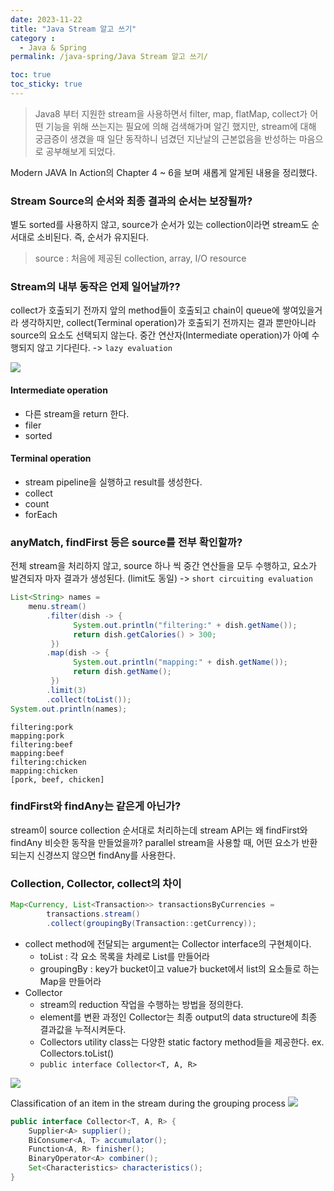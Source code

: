 ```yaml
---
date: 2023-11-22
title: "Java Stream 알고 쓰기"
category :
  - Java & Spring
permalink: /java-spring/Java Stream 알고 쓰기/

toc: true
toc_sticky: true
---
```


> Java8 부터 지원한 stream을 사용하면서 filter, map, flatMap, collect가 어떤 기능을 위해 쓰는지는 필요에 의해 검색해가며 알긴 했지만, stream에 대해 궁금증이 생겼을 때 일단 동작하니 넘겼던 지난날의 근본없음을 반성하는 마음으로 공부해보게 되었다.

Modern JAVA In Action의 Chapter 4 ~ 6을 보며 새롭게 알게된 내용을 정리했다.

### Stream Source의 순서와 최종 결과의 순서는 보장될까?

별도 sorted를 사용하지 않고, source가 순서가 있는 collection이라면 stream도 순서대로 소비된다.
즉, 순서가 유지된다.

> source : 처음에 제공된 collection, array, I/O resource


### Stream의 내부 동작은 언제 일어날까??

collect가 호출되기 전까지 앞의 method들이 호출되고 chain이 queue에 쌓여있을거라 생각하지만,
collect(Terminal operation)가 호출되기 전까지는 결과 뿐만아니라 source의 요소도 선택되지 않는다.
중간 연산자(Intermediate operation)가 아예 수행되지 않고 기다린다.
-> `lazy evaluation`

![](https://velog.velcdn.com/images/kny8092/post/877fba11-167e-4272-85e5-13b567efe402/image.png)

#### Intermediate operation
- 다른 stream을 return 한다.
- filer
- sorted

#### Terminal operation
- stream pipeline을 실행하고 result를 생성한다.
- collect
- count
- forEach

### anyMatch, findFirst 등은 source를 전부 확인할까?

전체 stream을 처리하지 않고, source 하나 씩 중간 연산들을 모두 수행하고, 요소가 발견되자 마자 결과가 생성된다. (limit도 동일)
-> `short circuiting evaluation`


```java
List<String> names =
    menu.stream()
        .filter(dish -> {
              System.out.println("filtering:" + dish.getName());
              return dish.getCalories() > 300;
         })                                                  
        .map(dish -> {
              System.out.println("mapping:" + dish.getName());
              return dish.getName();
         })                                                   
        .limit(3)
        .collect(toList());
System.out.println(names);
```

```
filtering:pork
mapping:pork
filtering:beef
mapping:beef
filtering:chicken
mapping:chicken
[pork, beef, chicken]
```
### findFirst와 findAny는 같은게 아닌가?

stream이 source collection 순서대로 처리하는데 stream API는 왜 findFirst와 findAny 비슷한 동작을 만들었을까?
parallel stream을 사용할 때, 어떤 요소가 반환되는지 신경쓰지 않으면 findAny를 사용한다.


### Collection, Collector, collect의 차이

```java
Map<Currency, List<Transaction>> transactionsByCurrencies =
        transactions.stream()
        .collect(groupingBy(Transaction::getCurrency));
```
- collect method에 전달되는 argument는 Collector interface의 구현체이다.
  - toList : 각 요소 목록을 차례로 List를 만들어라
  - groupingBy : key가 bucket이고 value가 bucket에서 list의 요소들로 하는 Map을 만들어라
- Collector
  - stream의 reduction 작업을 수행하는 방법을 정의한다.
  - element를 변환 과정인 Collector는 최종 output의 data structure에 최종 결과값을 누적시켜둔다.
  - Collectors utility class는 다양한 static factory method들을 제공한다. ex. Collectors.toList()
  - `public interface Collector<T, A, R>`
  

![](https://velog.velcdn.com/images/kny8092/post/44b54fbf-410b-4fd7-a524-7de65f47e9db/image.png)

Classification of an item in the stream during the grouping process
![](https://velog.velcdn.com/images/kny8092/post/1f3534de-6266-467d-8f12-1e491e220a1f/image.png)

```java
public interface Collector<T, A, R> {
    Supplier<A> supplier();
    BiConsumer<A, T> accumulator();
    Function<A, R> finisher();
    BinaryOperator<A> combiner();
    Set<Characteristics> characteristics();
}
```

